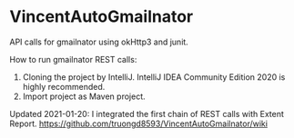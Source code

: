 # VincentAutoGmailnator
API calls for gmailnator using okHttp3 and junit.

How to run gmailnator REST calls: 

1. Cloning the project by IntelliJ. IntelliJ IDEA Community Edition 2020 is highly recommended.
2. Import project as Maven project.


Updated 2021-01-20: I integrated the first chain of REST calls with Extent Report.  https://github.com/truongd8593/VincentAutoGmailnator/wiki
